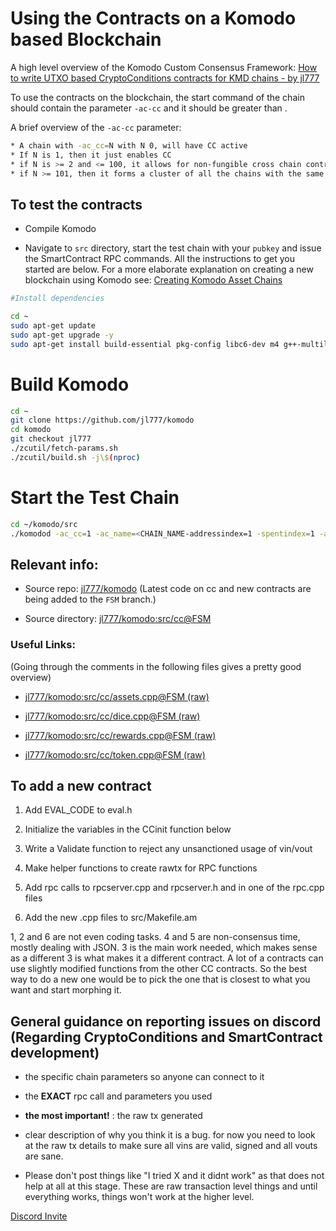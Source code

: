 # Using the Contracts on a Komodo based Blockchain

A high level overview of the Komodo Custom Consensus Framework: [How to write UTXO based CryptoConditions contracts for KMD chains - by jl777](../../cc-jl/introduction.html)

To use the contracts on the blockchain, the start command of the chain should contain the parameter `-ac-cc` and it should be greater than .

A brief overview of the `-ac-cc` parameter:

```bash
* A chain with -ac_cc=N with N 0, will have CC active
* If N is 1, then it just enables CC
* if N is >= 2 and <= 100, it allows for non-fungible cross chain contracts within all the chains with the same N value
* if N >= 101, then it forms a cluster of all the chains with the same N value where the base tokens in all the chains in that cluster are fungible via the burn protocol
```

## To test the contracts

- Compile Komodo

- Navigate to `src` directory, start the test chain with your `pubkey` and issue the SmartContract RPC commands. All the instructions to get you started are below. For a more elaborate explanation on creating a new blockchain using Komodo see: [Creating Komodo Asset Chains](../installations/creating-asset-chains.html)

```bash
#Install dependencies

cd ~
sudo apt-get update
sudo apt-get upgrade -y
sudo apt-get install build-essential pkg-config libc6-dev m4 g++-multilib autoconf libtool ncurses-dev unzip git python zlib1g-dev wget bsdmainutils automake libboost-all-dev libssl-dev libprotobuf-dev protobuf-compiler libgtest-dev libqt4-dev libqrencode-dev libdb++-dev ntp ntpdate nano software-properties-common curl libcurl4-gnutls-dev cmake clang
```

# Build Komodo

```bash
cd ~
git clone https://github.com/jl777/komodo
cd komodo
git checkout jl777
./zcutil/fetch-params.sh
./zcutil/build.sh -j\$(nproc)
```

# Start the Test Chain

```bash
cd ~/komodo/src
./komodod -ac_cc=1 -ac_name=<CHAIN_NAME-addressindex=1 -spentindex=1 -ac_supply=1000 -ac_reward=10000000000000 -pubkey=<your_pub_key-addnode=195.201.20.230 -addnode=195.201.137.5 -addnode=195.201.20.230 -addnode=94.130.224.11 &
```

## Relevant info:

- Source repo: [jl777/komodo](https://github.com/jl777/komodo) (Latest code on cc and new contracts are being added to the `FSM` branch.)

- Source directory: [jl777/komodo:src/cc@FSM](https://github.com/jl777/komodo/tree/FSM/src/cc)

### Useful Links:

(Going through the comments in the following files gives a pretty good overview)

- [jl777/komodo:src/cc/assets.cpp@FSM (raw)](https://raw.githubusercontent.com/jl777/komodo/FSM/src/cc/assets.cpp)

- [jl777/komodo:src/cc/dice.cpp@FSM (raw)](https://raw.githubusercontent.com/jl777/komodo/FSM/src/cc/dice.cpp)

- [jl777/komodo:src/cc/rewards.cpp@FSM (raw)](https://raw.githubusercontent.com/jl777/komodo/FSM/src/cc/rewards.cpp)

- [jl777/komodo:src/cc/token.cpp@FSM (raw)](https://raw.githubusercontent.com/jl777/komodo/FSM/src/cc/token.cpp)

## To add a new contract

1. Add EVAL_CODE to eval.h

1. Initialize the variables in the CCinit function below

1. Write a Validate function to reject any unsanctioned usage of vin/vout

1. Make helper functions to create rawtx for RPC functions

1. Add rpc calls to rpcserver.cpp and rpcserver.h and in one of the rpc.cpp files

1. Add the new .cpp files to src/Makefile.am

1, 2 and 6 are not even coding tasks. 4 and 5 are non-consensus time, mostly dealing with JSON. 3 is the main work needed, which makes sense as a different 3 is what makes it a different contract. A lot of a contracts can use slightly modified functions from the other CC contracts. So the best way to do a new one would be to pick the one that is closest to what you want and start morphing it.

## General guidance on reporting issues on discord (Regarding CryptoConditions and SmartContract development)

- the specific chain parameters so anyone can connect to it

- the **EXACT** rpc call and parameters you used

- **the most important!** : the raw tx generated

- clear description of why you think it is a bug. for now you need to look at the raw tx details to make sure all vins are valid, signed and all vouts are sane.

- Please don't post things like "I tried X and it didnt work" as that does not help at all at this stage. These are raw transaction level things and until everything works, things won't work at the higher level.

[Discord Invite](https://komodoplatform.com/discord)
